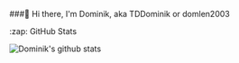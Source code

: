 ###👋 Hi there, I'm Dominik, aka TDDominik or domlen2003

  <summary>:zap: GitHub Stats</summary>
  
  ![Dominik's github stats](https://github-readme-stats.vercel.app/api?username=domlen2003)

